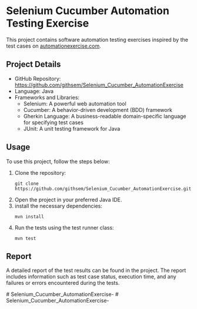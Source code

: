 <!DOCTYPE html>
<html>
<head>
</head>
<body>
  <h1>Selenium Cucumber Automation Testing Exercise</h1>

  <p>This project contains software automation testing exercises inspired by the test cases on <a href="https://automationexercise.com/">automationexercise.com</a>.</p>

  <h2>Project Details</h2>

  <ul>
    <li>GitHub Repository: <a href="https://github.com/githsem/Selenium_Cucumber_AutomationExercise">https://github.com/githsem/Selenium_Cucumber_AutomationExercise</a></li>
    <li>Language: Java</li>
    <li>Frameworks and Libraries:
      <ul>
        <li>Selenium: A powerful web automation tool</li>
        <li>Cucumber: A behavior-driven development (BDD) framework</li>
        <li>Gherkin Language: A business-readable domain-specific language for specifying test cases</li>
        <li>JUnit: A unit testing framework for Java</li>
      </ul>
    </li>
  </ul>

  <h2>Usage</h2>

  <p>To use this project, follow the steps below:</p>

  <ol>
    <li>Clone the repository:
    <pre><code>git clone https://github.com/githsem/Selenium_Cucumber_AutomationExercise.git</code></pre>
    </li>
    <li>Open the project in your preferred Java IDE.
    </li>
    <li>install the necessary dependencies:
        <pre><code>mvn install</code></pre>
    </li>
   <li>Run the tests using the test runner class:
       <pre><code>mvn test</code></pre>
   </li>
  </ol>

  <h2>Report</h2>

  <p>A detailed report of the test results can be found in the project. The report includes information such as test case status, execution time, and any failures or errors encountered during the tests.</p>

</body>
</html>
# Selenium_Cucumber_AutomationExercise-
# Selenium_Cucumber_AutomationExercise-
